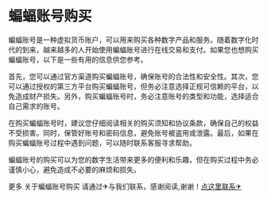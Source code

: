 # 蝙蝠账号购买

蝙蝠账号是一种虚拟货币账户，可以用来购买各种数字产品和服务。随着数字化时代的到来，越来越多的人开始使用蝙蝠账号进行在线交易和支付。如果您也想购买蝙蝠账号，以下是一些有用的信息供您参考。

首先，您可以通过官方渠道购买蝙蝠账号，确保账号的合法性和安全性。其次，您可以通过授权的第三方平台购买蝙蝠账号，但务必注意选择正规可信赖的平台，以免造成财产损失。另外，购买蝙蝠账号时，务必注意账号的类型和功能，选择适合自己需求的账号。

在购买蝙蝠账号时，建议您仔细阅读相关的购买须知和协议条款，确保自己的权益不受损害。同时，保管好账号和密码信息，避免账号被盗用或泄露。最后，如果在购买蝙蝠账号过程中遇到问题，可以随时联系客服寻求帮助。

蝙蝠账号的购买可以为您的数字生活带来更多的便利和乐趣，但在购买过程中务必谨慎小心，避免造成不必要的麻烦和损失。

更多 关于蝙蝠账号购买 请通过✈与我们联系，感谢阅读,谢谢！[点这里联系✈](https://t.me/pt99bot)